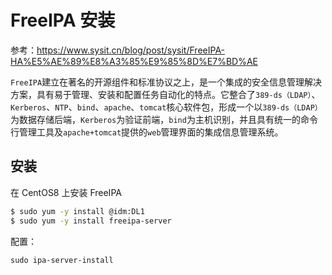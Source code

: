 # FreeIPA 安装

参考：https://www.sysit.cn/blog/post/sysit/FreeIPA-HA%E5%AE%89%E8%A3%85%E9%85%8D%E7%BD%AE

`FreeIPA`建立在著名的开源组件和标准协议之上，是一个集成的安全信息管理解决方案，具有易于管理、安装和配置任务自动化的特点。它整合了`389-ds（LDAP）`、`Kerberos`、`NTP`、`bind`、`apache`、`tomcat`核心软件包，形成一个以`389-ds（LDAP）`为数据存储后端，`Kerberos`为验证前端，`bind`为主机识别，并且具有统一的命令行管理工具及`apache+tomcat`提供的`web`管理界面的集成信息管理系统。



## 安装

在 CentOS8 上安装 FreeIPA

```bash
$ sudo yum -y install @idm:DL1
$ sudo yum -y install freeipa-server
```

配置：

```
sudo ipa-server-install
```

